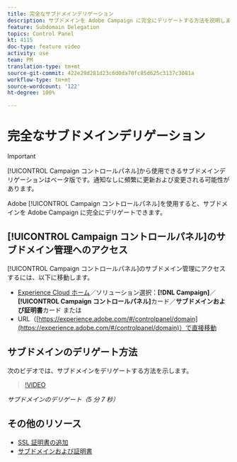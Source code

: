 ```yaml
---
title: 完全なサブドメインデリゲーション
description: サブドメインを Adobe Campaign に完全にデリゲートする方法を説明します。
feature: Subdomain Delegation
topics: Control Panel
kt: 4115
doc-type: feature video
activity: use
team: PM
translation-type: tm+mt
source-git-commit: 422e29d281d23c6d0da70fc85d625c3137c3081a
workflow-type: tm+mt
source-wordcount: '122'
ht-degree: 100%

---
```



# 完全なサブドメインデリゲーション

>[!IMPORTANT]
>
> [!UICONTROL Campaign コントロールパネル]から使用できるサブドメインデリゲーションはベータ版です。通知なしに頻繁に更新および変更される可能性があります。

Adobe [!UICONTROL Campaign コントロールパネル]を使用すると、サブドメインを Adobe Campaign に完全にデリゲートできます。

## [!UICONTROL Campaign コントロールパネル]のサブドメイン管理へのアクセス

[!UICONTROL Campaign コントロールパネル]のサブドメイン管理にアクセスするには、以下に移動します。

* [Experience Cloud ホーム](https://experience.adobe.com/#/home)／ソリューション選択：**[!DNL Campaign]**／**[!UICONTROL Campaign コントロールパネル]**&#x200B;カード／**サブドメインおよび証明書**カード
または
* URL（[https://experience.adobe.com/#/controlpanel/domain](https://experience.adobe.com/#/controlpanel/domain)）で直接移動

## サブドメインのデリゲート方法

次のビデオでは、サブドメインをデリゲートする方法を示します。

>[!VIDEO](https://video.tv.adobe.com/v/31390?quality=12)

*サブドメインのデリゲート（5 分 7 秒）*

## その他のリソース

* [SSL 証明書の追加](/help/control-panel-tutorials/subdomains-and-certificates/adding-ssl-certificates.md)
* [サブドメインおよび証明書](https://docs.adobe.com/content/help/ja-JP/control-panel/using/subdomains-and-certificates/renewing-subdomain-certificate.html)
